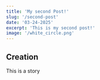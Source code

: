 ```yaml
---
title: 'My second Post!'
slug: '/second-post'
date: '03-24-2025'
excerpt: 'This is my second post!'
image: '/white_circle.png'
---
```


## Creation

This is a story
